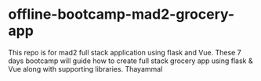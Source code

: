 # offline-bootcamp-mad2-grocery-app
This repo is for mad2 full stack application using flask and Vue. These 7 days bootcamp will guide how to create full stack grocery app using flask &amp; Vue along with supporting libraries.
Thayammal